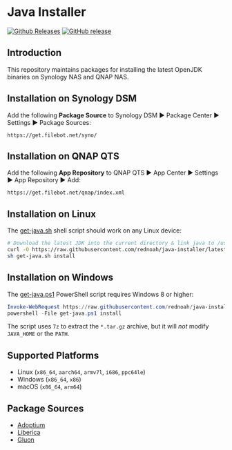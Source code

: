 # Java Installer
[![Github Releases](https://img.shields.io/github/downloads/rednoah/java-installer/total.svg)](https://github.com/rednoah/java-installer/releases)
[![GitHub release](https://img.shields.io/github/release/rednoah/java-installer.svg)](https://jdk.java.net/)


## Introduction
This repository maintains packages for installing the latest OpenJDK binaries on Synology NAS and QNAP NAS.


## Installation on Synology DSM
Add the following __Package Source__ to Synology DSM ► Package Center ► Settings ► Package Sources:
```
https://get.filebot.net/syno/
```


## Installation on QNAP QTS
Add the following __App Repository__ to QNAP QTS ► App Center ► Settings ► App Repository ► Add:
```
https://get.filebot.net/qnap/index.xml
```


## Installation on Linux
The [get-java.sh](https://github.com/rednoah/java-installer/blob/latest/release/get-java.sh) shell script should work on any Linux device:

```bash
# Download the latest JDK into the current directory & link java to /usr/local/bin
curl -O https://raw.githubusercontent.com/rednoah/java-installer/latest/release/get-java.sh
sh get-java.sh install
```


## Installation on Windows
The [get-java.ps1](https://github.com/rednoah/java-installer/blob/latest/release/get-java.ps1) PowerShell script requires Windows 8 or higher:

```powershell
Invoke-WebRequest https://raw.githubusercontent.com/rednoah/java-installer/latest/release/get-java.ps1 -OutFile get-java.ps1 -UseBasicParsing
powershell -File get-java.ps1 install
```

The script uses `7z` to extract the `*.tar.gz` archive, but it will _not_ modify `JAVA_HOME` or the `PATH`.


## Supported Platforms
* Linux (`x86_64`, `aarch64`, `armv7l`, `i686`, `ppc64le`)
* Windows (`x86_64`, `x86`)
* macOS (`x86_64`, `arm64`)


## Package Sources
* [Adoptium](https://adoptium.net/)
* [Liberica](https://bell-sw.com/pages/downloads/)
* [Gluon](https://gluonhq.com/products/javafx/)

